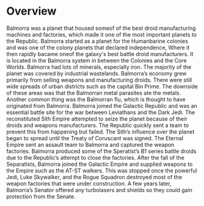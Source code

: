 # Overview

Balmorra was a planet that housed someof of the best droid manufacturing machines and factories, which made it one of the most important planets to the Republic.
Balmorra started as a planet for the Humanbarine colonies and was one of the colony planets that declared independence, Where it then rapidly bacame oneof the galaxy's best battle droid manufacturers.
It is located in the Balmorra system in between the Colonies and the Core Worlds.
Balmorra had lots of minerals, especially iron.
The majority of the planet was covered by industrial wastelands.
Balmorra’s economy grew primarily from selling weapons and manufacturing droids.
There were still wide spreads of urban districts such as the capital Bin Prime.
The downside of these areas was that the Balmorran metal parasites ate the metals.
Another common thing was the Balmorran flu, which is thought to have originated from Balmorra.
Balmorra joined the Galactic Republic and was an essential battle site for the war between Leviathans and the Dark Jedi.
The reconstituted Sith Empire attempted to seize the planet because of their droids and weapons manufacturers.
The Republic quickly sent a team to prevent this from happening but failed.
The Sith’s influence over the planet began to spread until the Treaty of Coruscant was signed.
The Eternal Empire sent an assault team to Balmorra and captured the weapon factories.
Balmorra produced some of the Speratist’s B1 series battle droids due to the Republic’s attempt to close the factories.
After the fall of the Separatists, Balmorra joined the Galactic Empire and supplied weapons to the Empire such as the AT-ST walkers.
This was stopped once the powerful Jedi, Luke Skywalker, and the Rogue Squadron destroyed most of the weapon factories that were under construction.
A few years later, Balmorra’s Senator offered any turbolasers and shields so they could gain protection from the Senate.
